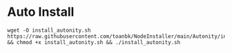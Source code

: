 # Auto Install

    wget -O install_autonity.sh https://raw.githubusercontent.com/toanbk/NodeInstaller/main/Autonity/insall_node.sh && chmod +x install_autonity.sh && ./install_autonity.sh